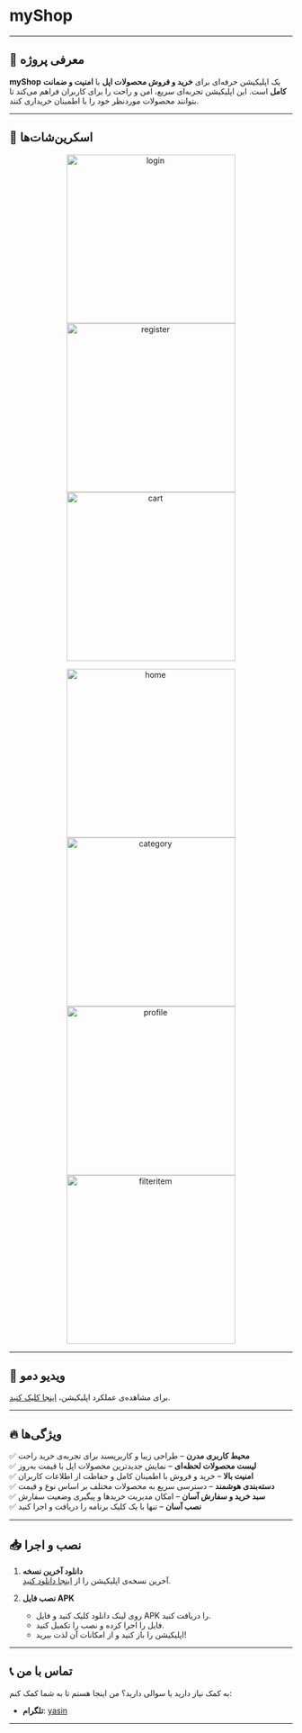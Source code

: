 # myShop  

---  

## 🚀 معرفی پروژه  

**myShop** یک اپلیکیشن حرفه‌ای برای **خرید و فروش محصولات اپل** با **امنیت و ضمانت کامل** است. این اپلیکیشن تجربه‌ای سریع، امن و راحت را برای کاربران فراهم می‌کند تا بتوانند محصولات موردنظر خود را با اطمینان خریداری کنند.  

---  

## 📸 اسکرین‌شات‌ها  

<p align="center">
  <img src="./assets/images/login_page.png" alt="login" width="300" />  
  <img src="./assets/images/register_page.png" alt="register" width="300" />
  <img src="./assets/images/cart_page.png" alt="cart" width="300" />
</p>

<p align="center">
  <img src="./assets/images/home_page.png" alt="home" width="300" />  
  <img src="./assets/images/category_page.png" alt="category" width="300" />
  <img src="./assets/images/profile_page.png" alt="profile" width="300" />
  <img src="./assets/images/filteritem_page.png" alt="filteritem" width="300" />
</p>  

---  

## 🎥 ویدیو دمو  

برای مشاهده‌ی عملکرد اپلیکیشن، [اینجا کلیک کنید](https://raw.githubusercontent.com/yasinowo/myShop/refs/heads/main/assets/Screenrecorder-2024-12-18-21-36-12-849.mp4).  

---  

## 🔥 ویژگی‌ها  

✅ **محیط کاربری مدرن** – طراحی زیبا و کاربرپسند برای تجربه‌ی خرید راحت  
✅ **لیست محصولات لحظه‌ای** – نمایش جدیدترین محصولات اپل با قیمت به‌روز  
✅ **امنیت بالا** – خرید و فروش با اطمینان کامل و حفاظت از اطلاعات کاربران  
✅ **دسته‌بندی هوشمند** – دسترسی سریع به محصولات مختلف بر اساس نوع و قیمت  
✅ **سبد خرید و سفارش آسان** – امکان مدیریت خریدها و پیگیری وضعیت سفارش  
✅ **نصب آسان** – تنها با یک کلیک برنامه را دریافت و اجرا کنید  

---  

## 📥 نصب و اجرا  

1. **دانلود آخرین نسخه**  
   آخرین نسخه‌ی اپلیکیشن را از [اینجا دانلود کنید](https://raw.githubusercontent.com/yasinowo/myShop/refs/heads/main/app-arm64-v8a-release.apk).  

2. **نصب فایل APK**  

   - روی لینک دانلود کلیک کنید و فایل APK را دریافت کنید.  
   - فایل را اجرا کرده و نصب را تکمیل کنید.  
   - اپلیکیشن را باز کنید و از امکانات آن لذت ببرید!  

---  

## 📞 تماس با من  

به کمک نیاز دارید یا سوالی دارید؟ من اینجا هستم تا به شما کمک کنم:  

- **تلگرام**: [yasin](https://t.me/yasinid)  

---
